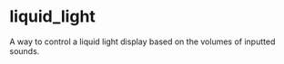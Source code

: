 liquid_light
============

A way to control a liquid light display based on the volumes of inputted sounds.
